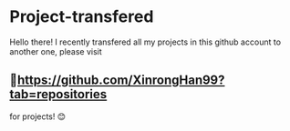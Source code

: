 # Project-transfered
Hello there! I recently transfered all my projects in this github account to another one, please visit 
## 🔗https://github.com/XinrongHan99?tab=repositories 
for projects! 😊
